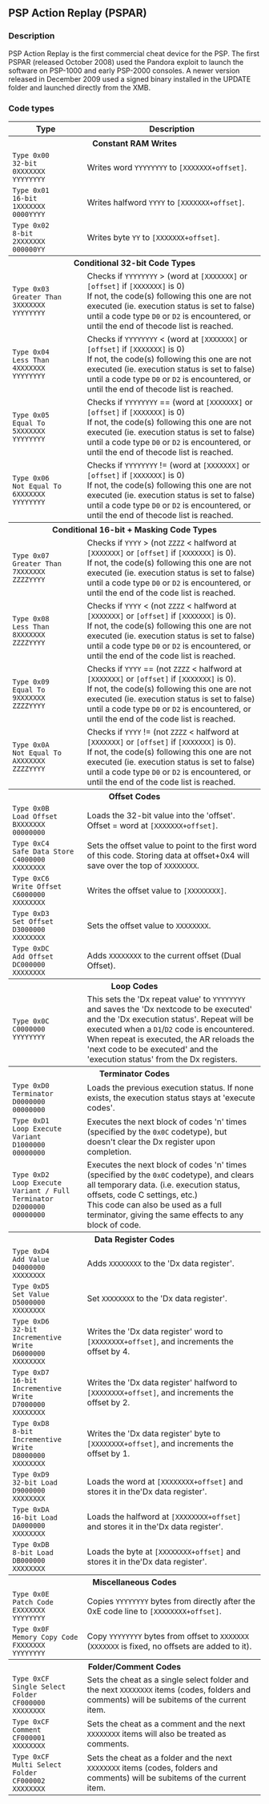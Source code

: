 ## PSP Action Replay (PSPAR)

### Description

PSP Action Replay is the first commercial cheat device for the PSP. The first PSPAR (released October 2008) used the
Pandora exploit to launch the software on PSP-1000 and early PSP-2000 consoles. A newer version released in
December 2009 used a signed binary installed in the UPDATE folder and launched directly from the XMB.

### Code types

<table>
    <tr>
        <th>Type</th>
        <th>Description</th>
    </tr>
    <tr><th colspan="2">Constant RAM Writes</th></tr>
    <tr>
        <td>
            <code>Type 0x00</code><br />
            <code>32-bit</code><br />
            <code>0XXXXXXX YYYYYYYY</code>
        </td>
        <td>Writes word <code>YYYYYYYY</code> to <code>[XXXXXXX+offset]</code>.</td>
    </tr>
    <tr>
        <td>
            <code>Type 0x01</code><br />
            <code>16-bit</code><br />
            <code>1XXXXXXX 0000YYYY</code>
        </td>
        <td>Writes halfword <code>YYYY</code> to <code>[XXXXXXX+offset]</code>.</td>
    </tr>
    <tr>
        <td>
            <code>Type 0x02</code><br />
            <code>8-bit</code><br />
            <code>2XXXXXXX 000000YY</code>
        </td>
        <td>Writes byte <code>YY</code> to <code>[XXXXXXX+offset]</code>.</td>
    </tr>
    <tr><th colspan="2">Conditional 32-bit Code Types</th></tr>
    <tr>
        <td>
            <code>Type 0x03</code><br />
            <code>Greater Than</code><br />
            <code>3XXXXXXX YYYYYYYY</code>
        </td>
        <td>Checks if <code>YYYYYYYY</code> > (word at <code>[XXXXXXX]</code> or <code>[offset]</code> if <code>[XXXXXXX]</code> is 0)<br />If not, the code(s) following this one are not executed (ie. execution status is set to false) until a code type <code>D0</code> or <code>D2</code> is encountered, or until the end of thecode list is reached.</td>
    </tr>
    <tr>
        <td>
            <code>Type 0x04</code><br />
            <code>Less Than</code><br />
            <code>4XXXXXXX YYYYYYYY</code>
        </td>
        <td>Checks if <code>YYYYYYYY</code> < (word at <code>[XXXXXXX]</code> or <code>[offset]</code> if <code>[XXXXXXX]</code> is 0)<br />If not, the code(s) following this one are not executed (ie. execution status is set to false) until a code type <code>D0</code> or <code>D2</code> is encountered, or until the end of thecode list is reached.</td>
    </tr>
    <tr>
        <td>
            <code>Type 0x05</code><br />
            <code>Equal To</code><br />
            <code>5XXXXXXX YYYYYYYY</code>
        </td>
        <td>Checks if <code>YYYYYYYY</code> == (word at <code>[XXXXXXX]</code> or <code>[offset]</code> if <code>[XXXXXXX]</code> is 0)<br />If not, the code(s) following this one are not executed (ie. execution status is set to false) until a code type <code>D0</code> or <code>D2</code> is encountered, or until the end of thecode list is reached.</td>
    </tr>
    <tr>
        <td>
            <code>Type 0x06</code><br />
            <code>Not Equal To</code><br />
            <code>6XXXXXXX YYYYYYYY</code>
        </td>
        <td>Checks if <code>YYYYYYYY</code> != (word at <code>[XXXXXXX]</code> or <code>[offset]</code> if <code>[XXXXXXX]</code> is 0)<br />If not, the code(s) following this one are not executed (ie. execution status is set to false) until a code type <code>D0</code> or <code>D2</code> is encountered, or until the end of thecode list is reached.</td>
    </tr>
    <tr><th colspan="2">Conditional 16-bit + Masking Code Types</th></tr>
    <tr>
        <td>
            <code>Type 0x07</code><br />
            <code>Greater Than</code><br />
            <code>7XXXXXXX ZZZZYYYY</code>
        </td>
        <td>Checks if <code>YYYY</code> > (not <code>ZZZZ</code> < halfword at <code>[XXXXXXX]</code> or <code>[offset]</code> if <code>[XXXXXXX]</code> is 0).<br />If not, the code(s) following this one are not executed (ie. execution status is set to false) until a code type <code>D0</code> or <code>D2</code> is encountered, or until the end of the code list is reached.</td>
    </tr>
    <tr>
        <td>
            <code>Type 0x08</code><br />
            <code>Less Than</code><br />
            <code>8XXXXXXX ZZZZYYYY</code>
        </td>
        <td>Checks if <code>YYYY</code> < (not <code>ZZZZ</code> < halfword at <code>[XXXXXXX]</code> or <code>[offset]</code> if <code>[XXXXXXX]</code> is 0).<br />If not, the code(s) following this one are not executed (ie. execution status is set to false) until a code type <code>D0</code> or <code>D2</code> is encountered, or until the end of the code list is reached.</td>
    </tr>
    <tr>
        <td>
            <code>Type 0x09</code><br />
            <code>Equal To</code><br />
            <code>9XXXXXXX ZZZZYYYY</code>
        </td>
        <td>Checks if <code>YYYY</code> == (not <code>ZZZZ</code> < halfword at <code>[XXXXXXX]</code> or <code>[offset]</code> if <code>[XXXXXXX]</code> is 0).<br />If not, the code(s) following this one are not executed (ie. execution status is set to false) until a code type <code>D0</code> or <code>D2</code> is encountered, or until the end of the code list is reached.</td>
    </tr>
    <tr>
        <td>
            <code>Type 0x0A</code><br />
            <code>Not Equal To</code><br />
            <code>AXXXXXXX ZZZZYYYY</code>
        </td>
        <td>Checks if <code>YYYY</code> != (not <code>ZZZZ</code> < halfword at <code>[XXXXXXX]</code> or <code>[offset]</code> if <code>[XXXXXXX]</code> is 0).<br />If not, the code(s) following this one are not executed (ie. execution status is set to false) until a code type <code>D0</code> or <code>D2</code> is encountered, or until the end of the code list is reached.</td>
    </tr>
    <tr><th colspan="2">Offset Codes</th></tr>
    <tr>
        <td>
            <code>Type 0x0B</code><br />
            <code>Load Offset</code><br />
            <code>BXXXXXXX 00000000</code>
        </td>
        <td>Loads the 32-bit value into the 'offset'.<br />Offset = word at <code>[XXXXXXX+offset]</code>.</td>
    </tr>
    <tr>
        <td>
            <code>Type 0xC4</code><br />
            <code>Safe Data Store</code><br />
            <code>C4000000 XXXXXXXX</code>
        </td>
        <td>Sets the offset value to point to the first word of this code. Storing data at offset+0x4 will save over the top of <code>XXXXXXXX</code>.</td>
    </tr>
    <tr>
        <td>
            <code>Type 0xC6</code><br />
            <code>Write Offset</code><br />
            <code>C6000000 XXXXXXXX</code>
        </td>
        <td>Writes the offset value to <code>[XXXXXXXX]</code>.</td>
    </tr>
    <tr>
        <td>
            <code>Type 0xD3</code><br />
            <code>Set Offset</code><br />
            <code>D3000000 XXXXXXXX</code>
        </td>
        <td>Sets the offset value to <code>XXXXXXXX</code>.</td>
    </tr>
    <tr>
        <td>
            <code>Type 0xDC</code><br />
            <code>Add Offset</code><br />
            <code>DC000000 XXXXXXXX</code>
        </td>
        <td>Adds <code>XXXXXXXX</code> to the current offset (Dual Offset).</td>
    </tr>
    <tr><th colspan="2">Loop Codes</th></tr>
    <tr>
        <td>
            <code>Type 0x0C</code><br />
            <code>C0000000 YYYYYYYY</code>
        </td>
        <td>This sets the 'Dx repeat value' to <code>YYYYYYYY</code> and saves the 'Dx nextcode to be executed' and the 'Dx execution status'. Repeat will be executed when a <code>D1</code>/<code>D2</code> code is encountered.<br />When repeat is executed, the AR reloads the 'next code to be executed' and the 'execution status' from the Dx registers.</td>
    </tr>
    <tr><th colspan="2">Terminator Codes</th></tr>
    <tr>
        <td>
            <code>Type 0xD0</code><br />
            <code>Terminator</code><br />
            <code>D0000000 00000000</code>
        </td>
        <td>Loads the previous execution status. If none exists, the execution status stays at 'execute codes'.</td>
    </tr>
    <tr>
        <td>
            <code>Type 0xD1</code><br />
            <code>Loop Execute Variant</code><br />
            <code>D1000000 00000000</code>
        </td>
        <td>Executes the next block of codes 'n' times (specified by the <code>0x0C</code> codetype), but doesn't clear the Dx register upon completion.</td>
    </tr>
    <tr>
        <td>
            <code>Type 0xD2</code><br />
            <code>Loop Execute Variant / Full Terminator</code><br />
            <code>D2000000 00000000</code>
        </td>
        <td>Executes the next block of codes 'n' times (specified by the <code>0x0C</code> codetype), and clears all temporary data. (i.e. execution status, offsets, code C settings, etc.)<br />This code can also be used as a full terminator, giving the same effects to any block of code.</td>
    </tr>
    <tr><th colspan="2">Data Register Codes</th></tr>
    <tr>
        <td>
            <code>Type 0xD4</code><br />
            <code>Add Value</code><br />
            <code>D4000000 XXXXXXXX</code>
        </td>
        <td>Adds <code>XXXXXXXX</code> to the 'Dx data register'.</td>
    </tr>
    <tr>
        <td>
            <code>Type 0xD5</code><br />
            <code>Set Value</code><br />
            <code>D5000000 XXXXXXXX</code>
        </td>
        <td>Set <code>XXXXXXXX</code> to the 'Dx data register'.</td>
    </tr>
    <tr>
        <td>
            <code>Type 0xD6</code><br />
            <code>32-bit Incrementive Write</code><br />
            <code>D6000000 XXXXXXXX</code>
        </td>
        <td>Writes the 'Dx data register' word to <code>[XXXXXXXX+offset]</code>, and increments the offset by 4.</td>
    </tr>
    <tr>
        <td>
            <code>Type 0xD7</code><br />
            <code>16-bit Incrementive Write</code><br />
            <code>D7000000 XXXXXXXX</code>
        </td>
        <td>Writes the 'Dx data register' halfword to <code>[XXXXXXXX+offset]</code>, and increments the offset by 2.</td>
    </tr>
    <tr>
        <td>
            <code>Type 0xD8</code><br />
            <code>8-bit Incrementive Write</code><br />
            <code>D8000000 XXXXXXXX</code>
        </td>
        <td>Writes the 'Dx data register' byte to <code>[XXXXXXXX+offset]</code>, and increments the offset by 1.</td>
    </tr>
    <tr>
        <td>
            <code>Type 0xD9</code><br />
            <code>32-bit Load</code><br />
            <code>D9000000 XXXXXXXX</code>
        </td>
        <td>Loads the word at <code>[XXXXXXXX+offset]</code> and stores it in the'Dx data register'.</td>
    </tr>
    <tr>
        <td>
            <code>Type 0xDA</code><br />
            <code>16-bit Load</code><br />
            <code>DA000000 XXXXXXXX</code>
        </td>
        <td>Loads the halfword at <code>[XXXXXXXX+offset]</code> and stores it in the'Dx data register'.</td>
    </tr>
    <tr>
        <td>
            <code>Type 0xDB</code><br />
            <code>8-bit Load</code><br />
            <code>DB000000 XXXXXXXX</code>
        </td>
        <td>Loads the byte at <code>[XXXXXXXX+offset]</code> and stores it in the'Dx data register'.</td>
    </tr>
    <tr><th colspan="2">Miscellaneous Codes</th></tr>
    <tr>
        <td>
            <code>Type 0x0E</code><br />
            <code>Patch Code</code><br />
            <code>EXXXXXXX YYYYYYYY</code>
        </td>
        <td>Copies <code>YYYYYYYY</code> bytes from directly after the 0xE code line to <code>[XXXXXXXX+offset]</code>.</td>
    </tr>
    <tr>
        <td>
            <code>Type 0x0F</code><br />
            <code>Memory Copy Code</code><br />
            <code>FXXXXXXX YYYYYYYY</code>
        </td>
        <td>Copy <code>YYYYYYYY</code> bytes from offset to <code>XXXXXXX</code> (<code>XXXXXXX</code> is fixed, no offsets are added to it).</td>
    </tr>
    <tr><th colspan="2">Folder/Comment Codes</th></tr>
    <tr>
        <td>
            <code>Type 0xCF</code><br />
            <code>Single Select Folder</code><br />
            <code>CF000000 XXXXXXXX</code>
        </td>
        <td>Sets the cheat as a single select folder and the next <code>XXXXXXXX</code> items (codes, folders and comments) will be subitems of the current item.</td>
    </tr>
    <tr>
        <td>
            <code>Type 0xCF</code><br />
            <code>Comment</code><br />
            <code>CF000001 XXXXXXXX</code>
        </td>
        <td>Sets the cheat as a comment and the next <code>XXXXXXXX</code> items will also be treated as comments.</td>
    </tr>
    <tr>
        <td>
            <code>Type 0xCF</code><br />
            <code>Multi Select Folder</code><br />
            <code>CF000002 XXXXXXXX</code>
        </td>
        <td>Sets the cheat as a folder and the next <code>XXXXXXXX</code> items (codes, folders and comments) will be subitems of the current item.</td>
    </tr>
</table>
